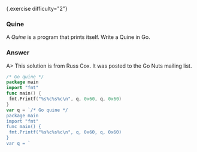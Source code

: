 {.exercise difficulty="2"}
### Quine
A *Quine* is a program that prints itself. Write a Quine in Go.

### Answer
A> This solution is from Russ Cox. It was posted to the Go Nuts mailing list.

~~~go
/* Go quine */
package main
import "fmt"
func main() {
 fmt.Printf("%s%c%s%c\n", q, 0x60, q, 0x60)
}
var q = `/* Go quine */
package main
import "fmt"
func main() {
 fmt.Printf("%s%c%s%c\n", q, 0x60, q, 0x60)
}
var q = `
~~~

